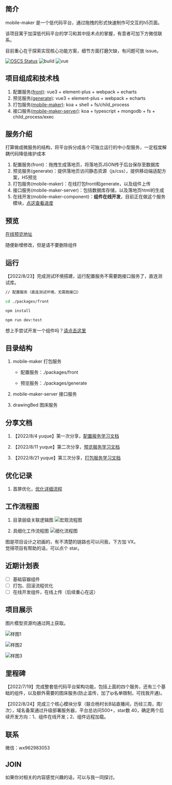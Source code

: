 ## 简介

mobile-maker 是一个低代码平台，通过拖拽的形式快速制作可交互的h5页面。

该项目寓于加深低代码平台的学习和其中技术点的掌握，有意者可加下方微信联系。  

目前重心在于探索实现核心功能方案，细节方面打磨欠缺，有问题可放 issue。  

[![OSCS Status](https://www.oscs1024.com/platform/badge/iamwhj/mobile-maker-server.svg?size=small)](https://www.oscs1024.com/project/iamwhj/mobile-maker-server?ref=badge_small) ![build](https://img.shields.io/github/license/iamwhj/mobile-maker) ![vue](https://img.shields.io/github/languages/top/iamwhj/mobile-maker)

## 项目组成和技术栈

1. 配置服务[(front)](https://github.com/iamwhj/mobile-maker/tree/master/packages/front): vue3 + element-plus + webpack + echarts
2. 预览服务[(generate)](https://github.com/iamwhj/mobile-maker/tree/master/packages/generate): vue3 + element-plus + webpack + echarts
3. 打包服务[(mobile-maker)](https://github.com/iamwhj/mobile-maker): koa + shell + fs/child_process
4. 接口服务[(mobile-maker-server)](https://github.com/iamwhj/mobile-maker-server): koa + typescript + mongodb + fs + child_process/exec

## 服务介绍

打算做成微服务的结构，将平台拆分成各个可独立运行的中小型服务，一定程度解耦代码降低维护成本

1. 配置服务(front)：拖拽生成落地页，将落地页JSON传于后台保存至数据库
2. 预览服务(generate)：提供落地页访问静态资源（js/css），提供移动端适配方案，H5预览
3. 打包服务(mobile-maker)：在线打包front和generate，以及组件上传
4. 接口服务(mobile-maker-server)：包括数据库存储，以及落地页html的生成
5. 在线开发(mobile-maker-component)：**组件在线开发**，目前正在做这个服务模块，[点这查看进度](https://github.com/iamwhj/mobile-maker-component)

## 预览

[在线预览地址](http://81.68.197.70/)  

随便新增修改，但是请不要删除组件 

## 运行

【2022/8/23】完成测试环境搭建，运行配置服务不需要跑接口服务了，直连测试库。

```bash
// 配置服务（直连测试环境，无需跑接口）

cd ./packages/front

npm install

npm run dev:test
```
想上手尝试开发一个组件吗？[请点击这里](https://github.com/iamwhj/mobile-maker/tree/master/packages/front)

## 目录结构

1. mobile-maker 打包服务

    - 配置服务：./packages/front 

    - 预览服务：./packages/generate 

2. mobile-maker-server 接口服务

3. drawingBed 图床服务

## 分享文档

1. 【2022/8/4  yuque】第一次分享，[配置服务学习文档](https://www.yuque.com/u21600751/zudomw/qreu1s)

2. 【2022/8/11 yuque】第二次分享，[预览服务学习文档](https://www.yuque.com/u21600751/zudomw/qb77op)

3. 【2022/8/21 yuque】第三次分享，[打包服务学习文档](https://www.yuque.com/u21600751/zudomw/zagfh2)

## 优化记录

1. 首屏优化，[优化详细流程](https://juejin.cn/post/7127927760692969509)

## 工作流程图

1. 目录层级关联逻辑图
![宏观流程图](http://81.68.197.70:3301/image/upload_bde066f0014066a792c582e702926d62.jpg)

2. 具细化工作流程图
![细化流程图](http://81.68.197.70:3301/image/upload_559263cd06595d521546ebf32ec91d57.jpg)  

图是项目设计之初画的，有不清楚的链路也可以问我，下方加 VX。  
觉得项目有帮助的话，可以点个 star。

## 近期计划表

- [ ] 基础容器组件
- [ ] 打包、回滚流程优化
- [ ] 在线开发组件，在线上传（后续重心在这）

## 项目展示

图片模型资源均通过网上获取。

![样图1](http://81.68.197.70:3301/image/upload_1e4e3d090c444467dc094c24d73ce052.jpg)

![样图2](http://81.68.197.70:3301/image/upload_91f58ea351c9833684c7a1b4a34e389d.jpg)

![样图3](http://81.68.197.70:3301/image/upload_d98a767ccbd2ecd778e516a74952d811.jpg)


## 里程碑

【2022/7/19】完成整套低代码平台架构功能，包括上面的四个服务，还有三个基础的组件，以及额外需要的图床服务(防止滥传，加了ip名单限制，可找我开通)。   

【2022/8/24】完成三个核心模块分享（联合杨村长B站直播间，历经三周，周/次），域名备案通过升级部署服务器，平台总访问500+，star数 40，确定两个后续开发方向：1、组件在线开发；2、组件远程加载。  

## 联系

微信：wx962983053

## JOIN

如果你对相关的内容感觉兴趣的话，可以与我一同探讨。
